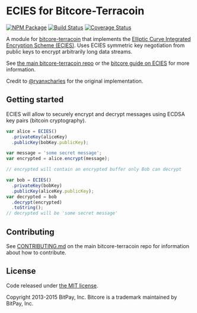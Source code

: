 # ECIES for Bitcore-Terracoin

[![NPM Package](https://img.shields.io/npm/v/bitcore-ecies-terracoin.svg?style=flat-square)](https://www.npmjs.org/package/bitcore-ecies-terracoin)
[![Build Status](https://img.shields.io/travis/terracoin/bitcore-ecies-terracoin.svg?branch=master&style=flat-square)](https://travis-ci.org/terracoin/bitcore-ecies-terracoin)
[![Coverage Status](https://img.shields.io/coveralls/terracoin/bitcore-ecies-terracoin.svg?style=flat-square)](https://coveralls.io/r/terracoin/bitcore-ecies-terracoin)

A module for [bitcore-terracoin][bitcore-terracoin] that implements the [Elliptic Curve Integrated Encryption Scheme (ECIES)][ECIES]. Uses ECIES symmetric key negotiation from public keys to encrypt arbitrarily long data streams.

See [the main bitcore-terracoin repo](https://github.com/terracoin/bitcore-terracoin) or the [bitcore guide on ECIES](http://bitcore.io/guide/module/ecies/index.html) for more information.

Credit to [@ryanxcharles][ryan] for the original implementation.

## Getting started

ECIES will allow to securely encrypt and decrypt messages using ECDSA key pairs (bitcoin cryptography).

```javascript
var alice = ECIES()
  .privateKey(aliceKey)
  .publicKey(bobKey.publicKey);

var message = 'some secret message';
var encrypted = alice.encrypt(message);

// encrypted will contain an encrypted buffer only Bob can decrypt

var bob = ECIES()
  .privateKey(bobKey)
  .publicKey(aliceKey.publicKey);
var decrypted = bob
  .decrypt(encrypted)
  .toString();
// decrypted will be 'some secret message'
```

## Contributing

See [CONTRIBUTING.md](https://github.com/terracoin/bitcore-terracoin/blob/master/CONTRIBUTING.md) on the main bitcore-terracoin repo for information about how to contribute.

## License

Code released under [the MIT license](https://github.com/bitpay/bitcore/blob/master/LICENSE).

Copyright 2013-2015 BitPay, Inc. Bitcore is a trademark maintained by BitPay, Inc.

[bitcore-terracoin]: http://github.com/terracoin/bitcore-terracoin
[ECIES]: http://en.wikipedia.org/wiki/Integrated_Encryption_Scheme
[ryan]: http://github.com/ryanxcharles
